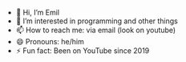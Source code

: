 - 👋 Hi, I’m Emil
- 👀 I’m interested in programming and other things
- 📫 How to reach me: via email (look on youtube)
- 😄 Pronouns: he/him
- ⚡ Fun fact: Been on YouTube since 2019
